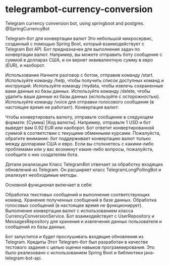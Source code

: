 # telegrambot-currency-conversion
Telegram currency conversion bot, using springboot and postgres.
@SpringCurrencyBot

Telegram-бот для конвертации валют
Это небольшой микросервис, созданный с помощью Spring Boot, который взаимодействует с Telegram Bot API. Бот предназначен для выполнения задач по конвертации валют. Например, вы можете отправить боту сообщение с суммой в долларах США, и он вернет эквивалентную сумму в евро (EUR), и наоборот.


Использование
Начните разговор с ботом, отправив команду /start.
Используйте команду /help, чтобы получить список доступных команд и инструкций.
Используйте команду /mydata, чтобы извлечь сохраненные вами данные из базы данных.
Используйте команду /delete, чтобы удалить ваши данные из базы данных (используйте с осторожностью).
Используйте команду /voice для отправки голосового сообщения (в настоящее время не работает).
Конвертация валют:

Чтобы конвертировать валюту, отправьте сообщение в следующем формате: [Сумма] [Код валюты].
Например, отправьте 1 USD и бот выведет вам 0.92 EUR или наоборот.
Бот ответит конвертированной суммой в соответствии с текущими обменными курсами.
Пожалуйста, обратите внимание: бот поддерживает конвертацию валют только между долларами США и евро. Если вы столкнетесь с какими-либо проблемами или у вас возникнут какие-либо вопросы, пожалуйста, сообщите о них создателям бота.

Детали реализации
Класс TelegramBot отвечает за обработку входящих обновлений из Telegram. Он расширяет класс TelegramLongPollingBot и реализует необходимые методы.

Основной функционал включает в себя:

Обработка текстовых сообщений и выполнение соответствующих команд.
Хранение полученных сообщений в базе данных.
Обработка голосовых сообщений (в настоящее время не функционирует).
Выполнение конвертации валют с использованием класса CurrencyConversionService.
Бот взаимодействует с UserRepository и MessagesRepository для хранения и извлечения данных пользователя и сообщений из базы данных.

Бот запустится и будет прослушивать входящие обновления из Telegram.
Кредиты
Этот Telegram-бот был разработан в качестве тестового задания с целью оценки навыков программирования. Это было реализовано с использованием Spring Boot и библиотеки java-telegram-bot-api.
  
